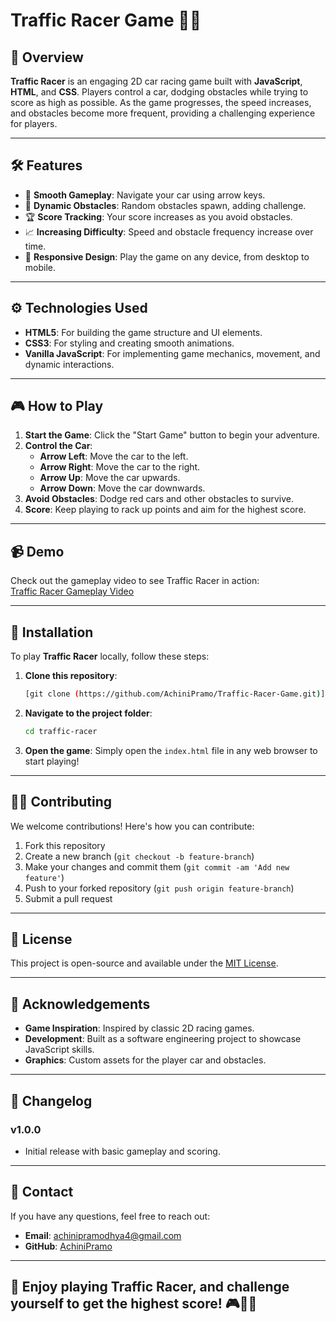 # Traffic Racer Game 🚗💨

## 🌟 Overview

**Traffic Racer** is an engaging 2D car racing game built with **JavaScript**, **HTML**, and **CSS**. Players control a car, dodging obstacles while trying to score as high as possible. As the game progresses, the speed increases, and obstacles become more frequent, providing a challenging experience for players. 

---

## 🛠️ Features

- 🚗 **Smooth Gameplay**: Navigate your car using arrow keys.
- 🚦 **Dynamic Obstacles**: Random obstacles spawn, adding challenge.
- 🏆 **Score Tracking**: Your score increases as you avoid obstacles.
- 📈 **Increasing Difficulty**: Speed and obstacle frequency increase over time.
- 📱 **Responsive Design**: Play the game on any device, from desktop to mobile.

---

## ⚙️ Technologies Used

- **HTML5**: For building the game structure and UI elements.
- **CSS3**: For styling and creating smooth animations.
- **Vanilla JavaScript**: For implementing game mechanics, movement, and dynamic interactions.

---

## 🎮 How to Play

1. **Start the Game**: Click the "Start Game" button to begin your adventure.
2. **Control the Car**:
   - **Arrow Left**: Move the car to the left.
   - **Arrow Right**: Move the car to the right.
   - **Arrow Up**: Move the car upwards.
   - **Arrow Down**: Move the car downwards.
3. **Avoid Obstacles**: Dodge red cars and other obstacles to survive.
4. **Score**: Keep playing to rack up points and aim for the highest score.

---

## 📹 Demo

Check out the gameplay video to see Traffic Racer in action:  
[Traffic Racer Gameplay Video](https://youtu.be/8vMpFVfDGis)

---

## 🚀 Installation

To play **Traffic Racer** locally, follow these steps:

1. **Clone this repository**:
   ```bash
   [git clone (https://github.com/AchiniPramo/Traffic-Racer-Game.git)]
   ```
2. **Navigate to the project folder**:
   ```bash
   cd traffic-racer
   ```
3. **Open the game**:
   Simply open the `index.html` file in any web browser to start playing!

---

## 👩‍💻 Contributing

We welcome contributions! Here's how you can contribute:

1. Fork this repository
2. Create a new branch (`git checkout -b feature-branch`)
3. Make your changes and commit them (`git commit -am 'Add new feature'`)
4. Push to your forked repository (`git push origin feature-branch`)
5. Submit a pull request

---

## 📄 License

This project is open-source and available under the [MIT License](LICENSE).

---

## 👏 Acknowledgements

- **Game Inspiration**: Inspired by classic 2D racing games.
- **Development**: Built as a software engineering project to showcase JavaScript skills.
- **Graphics**: Custom assets for the player car and obstacles.

---

## 📜 Changelog

### v1.0.0
- Initial release with basic gameplay and scoring.

---

## 💬 Contact

If you have any questions, feel free to reach out:

- **Email**: achinipramodhya4@gmail.com
- **GitHub**: [AchiniPramo](https://github.com/AchiniPramo)

---

## 🏁 Enjoy playing Traffic Racer, and challenge yourself to get the highest score! 🎮🚗💨
